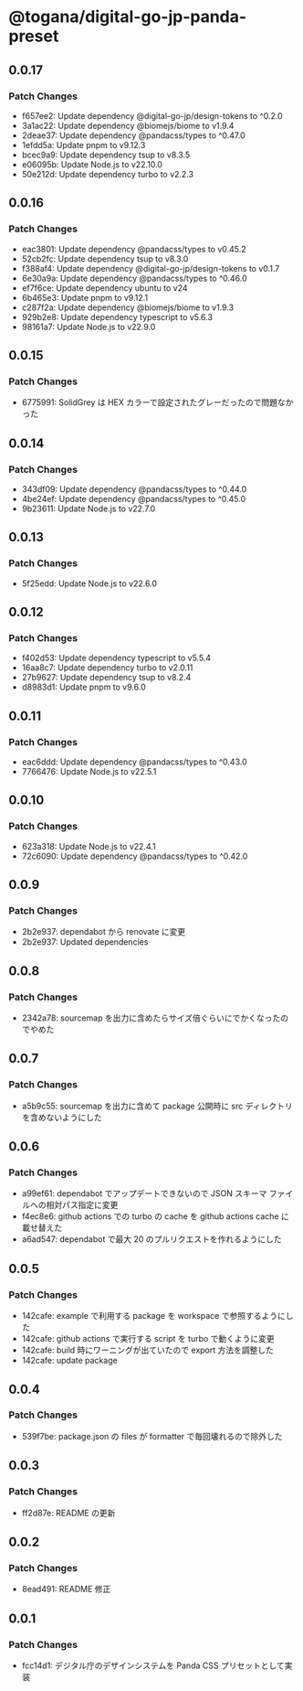 # @togana/digital-go-jp-panda-preset

## 0.0.17

### Patch Changes

- f657ee2: Update dependency @digital-go-jp/design-tokens to ^0.2.0
- 3a1ac22: Update dependency @biomejs/biome to v1.9.4
- 2deae37: Update dependency @pandacss/types to ^0.47.0
- 1efdd5a: Update pnpm to v9.12.3
- bcec9a9: Update dependency tsup to v8.3.5
- e06095b: Update Node.js to v22.10.0
- 50e212d: Update dependency turbo to v2.2.3

## 0.0.16

### Patch Changes

- eac3801: Update dependency @pandacss/types to v0.45.2
- 52cb2fc: Update dependency tsup to v8.3.0
- f388af4: Update dependency @digital-go-jp/design-tokens to v0.1.7
- 6e30a9a: Update dependency @pandacss/types to ^0.46.0
- ef7f6ce: Update dependency ubuntu to v24
- 6b465e3: Update pnpm to v9.12.1
- c287f2a: Update dependency @biomejs/biome to v1.9.3
- 929b2e8: Update dependency typescript to v5.6.3
- 98161a7: Update Node.js to v22.9.0

## 0.0.15

### Patch Changes

- 6775991: SolidGrey は HEX カラーで設定されたグレーだったので問題なかった

## 0.0.14

### Patch Changes

- 343df09: Update dependency @pandacss/types to ^0.44.0
- 4be24ef: Update dependency @pandacss/types to ^0.45.0
- 9b23611: Update Node.js to v22.7.0

## 0.0.13

### Patch Changes

- 5f25edd: Update Node.js to v22.6.0

## 0.0.12

### Patch Changes

- f402d53: Update dependency typescript to v5.5.4
- 16aa8c7: Update dependency turbo to v2.0.11
- 27b9627: Update dependency tsup to v8.2.4
- d8983d1: Update pnpm to v9.6.0

## 0.0.11

### Patch Changes

- eac6ddd: Update dependency @pandacss/types to ^0.43.0
- 7766476: Update Node.js to v22.5.1

## 0.0.10

### Patch Changes

- 623a318: Update Node.js to v22.4.1
- 72c6090: Update dependency @pandacss/types to ^0.42.0

## 0.0.9

### Patch Changes

- 2b2e937: dependabot から renovate に変更
- 2b2e937: Updated dependencies

## 0.0.8

### Patch Changes

- 2342a78: sourcemap を出力に含めたらサイズ倍ぐらいにでかくなったのでやめた

## 0.0.7

### Patch Changes

- a5b9c55: sourcemap を出力に含めて package 公開時に src ディレクトリを含めないようにした

## 0.0.6

### Patch Changes

- a99ef61: dependabot でアップデートできないので JSON スキーマ ファイルへの相対パス指定に変更
- f4ec8e6: github actions での turbo の cache を github actions cache に載せ替えた
- a6ad547: dependabot で最大 20 のプルリクエストを作れるようにした

## 0.0.5

### Patch Changes

- 142cafe: example で利用する package を workspace で参照するようにした
- 142cafe: github actions で実行する script を turbo で動くように変更
- 142cafe: build 時にワーニングが出ていたので export 方法を調整した
- 142cafe: update package

## 0.0.4

### Patch Changes

- 539f7be: package.json の files が formatter で毎回壊れるので除外した

## 0.0.3

### Patch Changes

- ff2d87e: README の更新

## 0.0.2

### Patch Changes

- 8ead491: README 修正

## 0.0.1

### Patch Changes

- fcc14d1: デジタル庁のデザインシステムを Panda CSS プリセットとして実装
